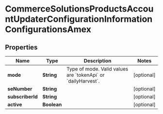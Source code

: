 
# CommerceSolutionsProductsAccountUpdaterConfigurationInformationConfigurationsAmex

## Properties
Name | Type | Description | Notes
------------ | ------------- | ------------- | -------------
**mode** | **String** | Type of mode. Valid values are &#x60;tokenApi&#x60; or &#x60;dailyHarvest&#x60;. |  [optional]
**seNumber** | **String** |  |  [optional]
**subscriberId** | **String** |  |  [optional]
**active** | **Boolean** |  |  [optional]



